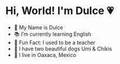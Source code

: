 # Hi, World! I'm Dulce :heartpulse:
- :candy: My Name is Dulce
- :books: I’m currently learning English
- :school: Fun Fact: I used to be a teacher
- :feet: I have two beautiful dogs Umi & Chikis
- :round_pushpin:  I live in Oaxaca, Mexico

<!---
Dul1907/Dul1907 is a ✨ special ✨ repository because its `README.md` (this file) appears on your GitHub profile.
You can click the Preview link to take a look at your changes.
--->
